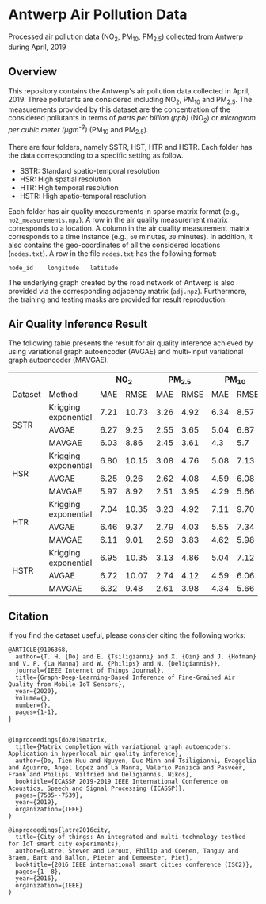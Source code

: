 # Antwerp Air Pollution Data
Processed air pollution data (NO<sub>2</sub>, PM<sub>10</sub>, PM<sub>2.5</sub>) collected from Antwerp during April, 2019


## Overview
This repository contains the Antwerp's air pollution data collected in April, 2019. Three pollutants are considered including NO<sub>2</sub>, PM<sub>10</sub> and PM<sub>2.5</sub>. The measurements provided by this dataset are the concentration of the considered pollutants in terms of *parts per billion (ppb)* (NO<sub>2</sub>) or *microgram per cubic meter (μgm<sup>-3</sup>)* (PM<sub>10</sub> and PM<sub>2.5</sub>).

There are four folders, namely SSTR, HST, HTR and HSTR. Each folder has the data corresponding to a specific setting as follow.
- SSTR: Standard spatio-temporal resolution
- HSR: High spatial resolution
- HTR: High temporal resolution
- HSTR: High spatio-temporal resolution

Each folder has air quality measurements in sparse matrix format (e.g., `no2_measurements.npz`). 
A row in the air quality measurement matrix corresponds to a location. A column in the air quality measurement matrix corresponds to a time instance (e.g., `60` minutes, `30` minutes). 
In addition, it also contains the geo-coordinates of all the considered locations (`nodes.txt`). 
A row in the file `nodes.txt` has the following format:

`node_id    longitude   latitude`

The underlying graph created by the road network of Antwerp is also provided via the corresponding adjacency matrix (`adj.npz`).
Furthermore, the training and testing masks are provided for result reproduction.

## Air Quality Inference Result
The following table presents the result for air quality inference achieved by using variational graph autoencoder (AVGAE) and multi-input variational graph autoencoder (MAVGAE).

<escape>
<table class="tg">
  <tr>
    <th class="tg-wo29"></th>
    <th class="tg-fzdr"></th>
    <th class="tg-vt7q" colspan="2">NO<sub>2</sub></th>
    <th class="tg-0lax" colspan="2">PM<sub>2.5</sub></th>
    <th class="tg-0lax" colspan="2">PM<sub>10</sub></th>
  </tr>
  <tr>
    <td class="tg-wo29">Dataset</td>
    <td class="tg-fzdr">Method</td>
    <td class="tg-fzdr">MAE</td>
    <td class="tg-baqh">RMSE</td>
    <td class="tg-baqh">MAE</td>
    <td class="tg-baqh">RMSE</td>
    <td class="tg-baqh">MAE</td>
    <td class="tg-baqh">RMSE</td>
  </tr>
  <tr>
    <td class="tg-wman" rowspan="3">SSTR</td>
    <td class="tg-fzdr">Krigging exponential</td>
    <td class="tg-vt7q">7.21</td>
    <td class="tg-0lax">10.73</td>
    <td class="tg-0lax">3.26</td>
    <td class="tg-0lax">4.92</td>
    <td class="tg-0lax">6.34</td>
    <td class="tg-0lax">8.57</td>
  </tr>
  <tr>
    <td class="tg-fzdr">AVGAE</td>
    <td class="tg-wo29">6.27</td>
    <td class="tg-0lax">9.25</td>
    <td class="tg-0lax">2.55</td>
    <td class="tg-0lax">3.65</td>
    <td class="tg-0lax">5.04</td>
    <td class="tg-0lax">6.87</td>
  </tr>
  <tr>
    <td class="tg-fzdr">MAVGAE</td>
    <td class="tg-vt7q">6.03</td>
    <td class="tg-0lax">8.86</td>
    <td class="tg-0lax">2.45</td>
    <td class="tg-0lax">3.61</td>
    <td class="tg-0lax">4.3</td>
    <td class="tg-0lax">5.7</td>
  </tr>
  <tr>
    <td class="tg-ve35" rowspan="3">HSR</td>
    <td class="tg-fzdr">Krigging exponential</td>
    <td class="tg-wo29">6.80</td>
    <td class="tg-0lax">10.15</td>
    <td class="tg-0lax">3.08</td>
    <td class="tg-0lax">4.76</td>
    <td class="tg-0lax">5.08</td>
    <td class="tg-0lax">7.13</td>
  </tr>
  <tr>
    <td class="tg-baqh">AVGAE</td>
    <td class="tg-0lax">6.25</td>
    <td class="tg-0lax">9.26</td>
    <td class="tg-0lax">2.62</td>
    <td class="tg-0lax">4.08</td>
    <td class="tg-0lax">4.59</td>
    <td class="tg-0lax">6.08</td>
  </tr>
  <tr>
    <td class="tg-baqh">MAVGAE</td>
    <td class="tg-0lax">5.97</td>
    <td class="tg-0lax">8.92</td>
    <td class="tg-0lax">2.51</td>
    <td class="tg-0lax">3.95</td>
    <td class="tg-0lax">4.29</td>
    <td class="tg-0lax">5.66</td>
  </tr>
  <tr>
    <td class="tg-cly1" rowspan="3">HTR</td>
    <td class="tg-baqh">Krigging exponential</td>
    <td class="tg-0lax">7.04</td>
    <td class="tg-0lax">10.35</td>
    <td class="tg-0lax">3.23</td>
    <td class="tg-0lax">4.92</td>
    <td class="tg-0lax">7.11</td>
    <td class="tg-0lax">9.70</td>
  </tr>
  <tr>
    <td class="tg-baqh">AVGAE</td>
    <td class="tg-0lax">6.46</td>
    <td class="tg-0lax">9.37</td>
    <td class="tg-0lax">2.79</td>
    <td class="tg-0lax">4.03</td>
    <td class="tg-0lax">5.55</td>
    <td class="tg-0lax">7.34</td>
  </tr>
  <tr>
    <td class="tg-baqh">MAVGAE</td>
    <td class="tg-0lax">6.11</td>
    <td class="tg-0lax">9.01</td>
    <td class="tg-0lax">2.59</td>
    <td class="tg-0lax">3.83</td>
    <td class="tg-0lax">4.62</td>
    <td class="tg-0lax">5.98</td>
  </tr>
  <tr>
    <td class="tg-cly1" rowspan="3">HSTR</td>
    <td class="tg-baqh">Krigging exponential</td>
    <td class="tg-0lax">6.95</td>
    <td class="tg-0lax">10.35</td>
    <td class="tg-0lax">3.13</td>
    <td class="tg-0lax">4.86</td>
    <td class="tg-0lax">5.04</td>
    <td class="tg-0lax">7.12</td>
  </tr>
  <tr>
    <td class="tg-baqh">AVGAE</td>
    <td class="tg-0lax">6.72</td>
    <td class="tg-0lax">10.07</td>
    <td class="tg-0lax">2.74</td>
    <td class="tg-0lax">4.12</td>
    <td class="tg-0lax">4.59</td>
    <td class="tg-0lax">6.06</td>
  </tr>
  <tr>
    <td class="tg-baqh">MAVGAE</td>
    <td class="tg-0lax">6.32</td>
    <td class="tg-0lax">9.48</td>
    <td class="tg-0lax">2.61</td>
    <td class="tg-0lax">3.98</td>
    <td class="tg-0lax">4.34</td>
    <td class="tg-0lax">5.66</td>
  </tr>
</table>
</escape>

## Citation
If you find the dataset useful, please consider citing the following works:
    
    @ARTICLE{9106368,
      author={T. H. {Do} and E. {Tsiligianni} and X. {Qin} and J. {Hofman} and V. P. {La Manna} and W. {Philips} and N. {Deligiannis}},
      journal={IEEE Internet of Things Journal}, 
      title={Graph-Deep-Learning-Based Inference of Fine-Grained Air Quality from Mobile IoT Sensors}, 
      year={2020},
      volume={},
      number={},
      pages={1-1},
    }


    @inproceedings{do2019matrix,
      title={Matrix completion with variational graph autoencoders: Application in hyperlocal air quality inference},
      author={Do, Tien Huu and Nguyen, Duc Minh and Tsiligianni, Evaggelia and Aguirre, Angel Lopez and La Manna, Valerio Panzica and Pasveer, Frank and Philips, Wilfried and Deligiannis, Nikos},
      booktitle={ICASSP 2019-2019 IEEE International Conference on Acoustics, Speech and Signal Processing (ICASSP)},
      pages={7535--7539},
      year={2019},
      organization={IEEE}
    }

    @inproceedings{latre2016city,
      title={City of things: An integrated and multi-technology testbed for IoT smart city experiments},
      author={Latre, Steven and Leroux, Philip and Coenen, Tanguy and Braem, Bart and Ballon, Pieter and Demeester, Piet},
      booktitle={2016 IEEE international smart cities conference (ISC2)},
      pages={1--8},
      year={2016},
      organization={IEEE}
    }
